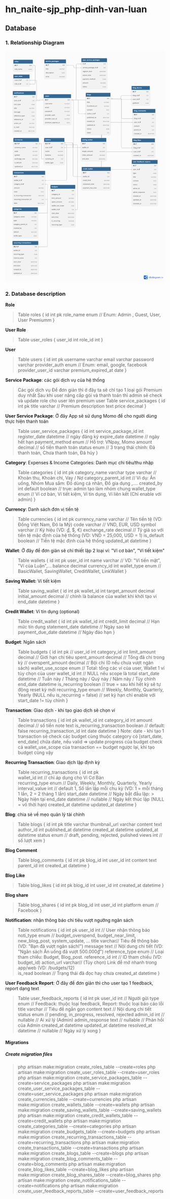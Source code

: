 # hn_naite-sjp_php-dinh-van-luan

## Database

### 1. Relationship Diagram
![alt text](<Personal Finance Management.png>)

### 2. Database description

**Role**
> Table roles {
  id int pk
  role_name enum // Enum: Admin , Guest, User, User Premiumm
}

**User Role**
> Table user_roles {
  user_id int
  role_id int
}

**User**

> Table users {
  id int pk
  username varchar
  email varchar
  password varchar
  provider_auth enum // Enum: email, google, facebook
  provider_user_id varchar
  premium_expired_at date
}

**Service Package**: các gói dịch vụ của hệ thống
>  Các gói dịch vụ
Để đơn giản thì ở đây ta sẽ chỉ tạo 1 loại gói Premium duy nhất
Sau khi user nâng cấp gói và thanh toán thì admin sẽ check 
và update role cho user lên premium user
> Table service_packages {
  id int pk
  title varchar // Premium
  description text 
  price decimal 
}

**User Service Package**: Ở đây App sẽ sử dụng Momo để cho người dùng thực hiện thanh toán
> Table user_service_packages {
  id int
  service_package_id int
  register_date datetime // ngày đăng ký 
  expire_date datetime // ngày hết hạn
  payment_method enum // Hỗ trợ: VNpay, Momo
  amount decimal // số tiền thanh toán 
  status enum // 3 trạng thái chính: Đã thanh toán, Chưa thanh toán, Đã hủy 
}

**Category**: Expenses & Income Categories: Danh mục chi tiêu/thu nhập
> Table categories {
  id int pk
  category_name varchar 
  type varchar // Khoản thu, Khoản chi, Vay / Nợ
  category_parent_id int // Ví dụ: Ăn uống, Nhóm Mua sắm: Đồ dùng cá nhân, Đồ gia dụng ,....
  created_by int
  default boolean // true: admin tạo làm nhóm chung
  wallet_type enum // Ví cơ bản, Ví tiết kiệm, Ví tín dụng, Ví liên kết (Chỉ enable với admin)
}

**Currency**: Danh sách đơn vị tiền tệ
> Table currencies {
  id int pk
  currency_name varchar // 	Tên tiền tệ (VD: Đồng Việt Nam, Đô la Mỹ)
  code varchar // VND, EUR, USD
  symbol varchar // Ký hiệu (VD: ₫, $, €)
  exchange_rate decimal // Tỷ giá so với tiền tệ mặc định của hệ thống (VD: VND = 25,000, USD = 1)
  is_default boolean // Tiền tệ mặc định của hệ thống
  updated_at datetime
}

**Wallet**: Ở đây để đơn giản sẽ chỉ thiết lập 2 loại ví: "Ví cơ bản", "Ví tiết kiệm"
> Table wallets {
  id int pk
  user_id int
  name varchar // VD: "Ví tiền mặt", "Ví của Luận",...
  balance decimal
  currency_id int
  wallet_type enum // BasicWallet, SavingWallet, CreditWallet, LinkWallet 
}

**Saving Wallet:** Ví tiết kiệm
> Table saving_wallet {
  id int pk
  wallet_id int
  target_amount decimal
  initial_amount decimal // chính là balance của wallet khi khởi tạo ví
  end_date datetime 
}

**Credit Wallet**: Ví tín dụng (optional) 
> Table credit_wallet {
  id int pk
  wallet_id int
  credit_limit decimal // Hạn mức tín dụng 
  statement_date datetime // Ngày sao kê
  payment_due_date datetime // Ngày đáo hạn
}

**Budget**: Ngân sách
> Table budgets {
  id int pk
  // user_id int 
  category_id int
  limit_amount decimal // Giới hạn chi tiêu 
  spent_amount decimal // Tổng đã chi trong kỳ
  // overspent_amount decimal // Bội chi (0 nếu chưa vượt ngân sách)
  wallet_use_scope enum // Total: tổng các ví của user, Wallet 1 ví tùy chọn của user
  wallet_id int // NULL nếu scope là total 
  start_date datetime // Tuần này / Tháng này / Quý này / Năm này / Tùy chỉnh
  end_date datetime
  is_recurring boolean // true = sau khi hết kỳ sẽ tự động reset kỳ mới
  recurring_type enum // Weekly, Monthly, Quarterly, Yearly (NULL nếu is_recurring = false)
                      // set kỳ hạn chỉ enable với start_date != tùy chỉnh
}

**Transaction**: Giao dịch - khi tạo giao dịch sẽ chọn ví
> Table transactions {
  id int pk
  wallet_id int 
  category_id int
  amount decimal // số tiền 
  note text
  is_recurring_transaction boolean // default: false
  recurring_transaction_id int
  date datetime 
}
Note: date - khi tạo 1 transaction sẽ check các budget cùng thuộc category có [start_date, end_date] chứa date, nếu valid => update progress của budget check cả wallet_use_scope của transaction == budget ngược lại, khi tạo budget cũng vậy

**Recurring Transaction**: Giao dịch lặp định kỳ
> Table recurring_transactions {
  id int pk   
  wallet_id        int // chỉ áp dụng cho Ví Cơ Bản  
  recurring_type   enum  // Daily, Weekly, Monthly, Quarterly, Yearly
  interval_value   int  // default 1, Số lần lặp mỗi chu kỳ (VD: 1 = mỗi tháng 1 lần, 2 = 2 tháng 1 lần)
  start_date       datetime  // Ngày bắt đầu lặp: > Ngày hiện tại
  end_date         datetime // nullable    // Ngày kết thúc lặp (NULL = vô thời hạn)
  created_at       datetime
  updated_at       datetime
}

**Blog**: chia sẻ về mẹo quản lý tài chính
> Table blogs {
  id int pk
  title varchar
  thumbnail_url varchar
  content text
  author_id int
  published_at datetime
  created_at datetime
  updated_at datetime
  status enum // draft, pending, rejected, pulished
  views int // số lượt xem
}

**Blog Comment**
> Table blog_comments {
  id int pk
  blog_id int
  user_id int
  content text
  parent_id int
  created_at datetime
}

**Blog Like**
> Table blog_likes {
  id int pk
  blog_id int
  user_id int
  created_at datetime
}

**Blog share**
> Table blog_shares {
  id int pk
  blog_id int 
  user_id int
  platform enum // Facebook
}

**Notification**: nhận thông báo chi tiêu vượt ngưỡng ngân sách
> Table notifications {
  id  int pk
  user_id          int    // User nhận thông báo
  noti_type        enum   // budget_overspend, budget_near_limit, new_blog_post, system_update, ...
  title            varchar// Tiêu đề thông báo (VD: "Bạn đã vượt ngân sách!")
  message          text   // Nội dung chi tiết (VD: "Ngân sách Ăn uống đã vượt 500.000₫")
  reference_type   enum   // Loại tham chiếu: Budget, Blog_post.
  reference_id     int    // ID tham chiếu (VD: budget_id)
  action_url       varchar// (Tùy chọn) Link để mở nhanh trong app/web (VD: /budgets/12)  
  is_read          boolean // Trạng thái đã đọc hay chưa
  created_at       datetime
}

**User Feedback Report**: Ở đây để đơn giản thì cho user tạo 1 feedback, report dạng text 
> Table user_feedback_reports {
  id  int pk
  user_id          int               // Người gửi
  type             enum              // Feedback: thuộc loại feedback, Report: thuộc loại báo cáo lỗi
  title            varchar           // Tiêu đề ngắn gọn
  content          text              // Nội dung chi tiết
  status           enum                // pending, in_progress, resolved, rejected
  admin_id         int // nullable      // Ai xử lý (Admin)
  admin_response   text // nullable     // Phản hồi của Admin
  created_at       datetime
  updated_at       datetime
  resolved_at      datetime // nullable // Ngày xử lý xong
}

#### Migrations
##### Create migration files
> php artisan make:migration create_roles_table --create=roles
php artisan make:migration create_user_roles_table --create=user_roles
php artisan make:migration create_service_packages_table --create=service_packages
php artisan make:migration create_user_service_packages_table --create=user_service_packages
php artisan make:migration create_currencies_table --create=currencies
php artisan make:migration create_wallets_table --create=wallets
php artisan make:migration create_saving_wallets_table --create=saving_wallets
php artisan make:migration create_credit_wallets_table --create=credit_wallets
php artisan make:migration create_categories_table --create=categories
php artisan make:migration create_budgets_table --create=budgets
php artisan make:migration create_recurring_transactions_table --create=recurring_transactions
php artisan make:migration create_transactions_table --create=transactions
php artisan make:migration create_blogs_table --create=blogs
php artisan make:migration create_blog_comments_table --create=blog_comments
php artisan make:migration create_blog_likes_table --create=blog_likes
php artisan make:migration create_blog_shares_table --create=blog_shares
php artisan make:migration create_notifications_table --create=notifications
php artisan make:migration create_user_feedback_reports_table --create=user_feedback_reports
